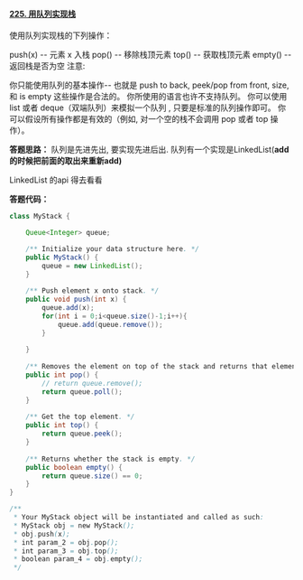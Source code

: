 #### [225. 用队列实现栈](https://leetcode-cn.com/problems/implement-stack-using-queues/)

使用队列实现栈的下列操作：

push(x) -- 元素 x 入栈
pop() -- 移除栈顶元素
top() -- 获取栈顶元素
empty() -- 返回栈是否为空
注意:

你只能使用队列的基本操作-- 也就是 push to back, peek/pop from front, size, 和 is empty 这些操作是合法的。
你所使用的语言也许不支持队列。 你可以使用 list 或者 deque（双端队列）来模拟一个队列 , 只要是标准的队列操作即可。
你可以假设所有操作都是有效的（例如, 对一个空的栈不会调用 pop 或者 top 操作）。



**答题思路：** 队列是先进先出, 要实现先进后出. 队列有一个实现是LinkedList(**add的时候把前面的取出来重新add)**

LinkedList 的api 得去看看

**答题代码：**

```java
class MyStack {

    Queue<Integer> queue;

    /** Initialize your data structure here. */
    public MyStack() {
        queue = new LinkedList();
    }
    
    /** Push element x onto stack. */
    public void push(int x) {
        queue.add(x);
        for(int i = 0;i<queue.size()-1;i++){
            queue.add(queue.remove());
        }
        
    }
    
    /** Removes the element on top of the stack and returns that element. */
    public int pop() {
        // return queue.remove(); 
        return queue.poll();
    }
    
    /** Get the top element. */
    public int top() {
        return queue.peek();
    }
    
    /** Returns whether the stack is empty. */
    public boolean empty() {
        return queue.size() == 0;
    }
}

/**
 * Your MyStack object will be instantiated and called as such:
 * MyStack obj = new MyStack();
 * obj.push(x);
 * int param_2 = obj.pop();
 * int param_3 = obj.top();
 * boolean param_4 = obj.empty();
 */
```

